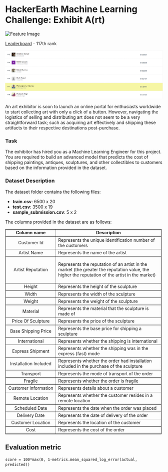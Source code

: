# HackerEarth Machine Learning Challenge: Exhibit A(rt)

![Feature Image](https://media-fastly.hackerearth.com/media/hackathon/hackerearth-machine-learning-challenge-predict-shipping-cost/images/20a63f4666-Art_Cover.png)

[Leaderboard](https://www.hackerearth.com/challenges/competitive/hackerearth-machine-learning-challenge-predict-shipping-cost/leaderboard/predict-the-cost-to-ship-the-sculptures-12-e7728f5d/page/3/) - 117th rank

![Leaderboard Rank](./images/leaderboard.png)

An art exhibitor is soon to launch an online portal for enthusiasts worldwide to start collecting art with only a click of a button. However, navigating the logistics of selling and distributing art does not seem to be a very straightforward task; such as acquiring art effectively and shipping these artifacts to their respective destinations post-purchase.

### Task

The exhibitor has hired you as a Machine Learning Engineer for this project. You are required to build an advanced model that predicts the cost of shipping paintings, antiques, sculptures, and other collectibles to customers based on the information provided in the dataset.

### Dataset Description


<p>The dataset folder contains the following files:</p>

<ul>
	<li><strong>train.csv</strong>:&nbsp;6500 x 20</li>
	<li><strong>test.csv</strong>: 3500 x 19</li>
	<li><strong>sample_submission.csv</strong>: 5 x 2</li>
</ul>

<p>The columns provided in the dataset are as follows:</p>

<table border="1" style="width:500px">
	<tbody>
		<tr>
			<td style="text-align:center; width:149px"><strong>Column name</strong></td>
			<td style="text-align:center; width:335px"><strong>Description</strong></td>
		</tr>
		<tr>
			<td style="text-align:center; width:149px">Customer Id</td>
			<td style="width:335px">Represents the unique identification number of the customers</td>
		</tr>
		<tr>
			<td style="text-align:center; width:149px">Artist Name</td>
			<td style="width:335px">Represents the name of the artist</td>
		</tr>
		<tr>
			<td style="text-align:center; width:149px">Artist Reputation</td>
			<td style="width:335px">
			<p>Represents the reputation of an artist in the market (the greater the reputation value, the higher the reputation of the artist in the market)</p>
			</td>
		</tr>
		<tr>
			<td style="text-align:center; width:149px">Height</td>
			<td style="width:335px">Represents the height of the sculpture</td>
		</tr>
		<tr>
			<td style="text-align:center; width:149px">Width</td>
			<td style="width:335px">Represents the width of the sculpture</td>
		</tr>
		<tr>
			<td style="text-align:center; width:149px">Weight</td>
			<td style="width:335px">Represents the weight of the sculpture</td>
		</tr>
		<tr>
			<td style="text-align:center; width:149px">Material</td>
			<td style="width:335px">Represents the material that the sculpture is made of</td>
		</tr>
		<tr>
			<td style="text-align:center; width:149px">Price Of Sculpture</td>
			<td style="width:335px">Represents the price of the sculpture</td>
		</tr>
		<tr>
			<td style="text-align:center; width:149px">Base Shipping Price</td>
			<td style="width:335px">Represents the base price for shipping a sculpture</td>
		</tr>
		<tr>
			<td style="text-align:center; width:149px">International</td>
			<td style="width:335px">Represents whether the shipping is international</td>
		</tr>
		<tr>
			<td style="text-align:center; width:149px">Express Shipment</td>
			<td style="width:335px">Represents whether the shipping was in the express (fast) mode</td>
		</tr>
		<tr>
			<td style="text-align:center; width:149px">Installation Included</td>
			<td style="width:335px">Represents whether the order had installation included in the purchase of the sculpture</td>
		</tr>
		<tr>
			<td style="text-align:center; width:149px">Transport</td>
			<td style="width:335px">Represents the mode of transport of the order</td>
		</tr>
		<tr>
			<td style="text-align:center; width:149px">Fragile</td>
			<td style="width:335px">Represents whether the order is fragile</td>
		</tr>
		<tr>
			<td style="text-align:center; width:149px">Customer Information</td>
			<td style="width:335px">Represents details about a customer</td>
		</tr>
		<tr>
			<td style="text-align:center; width:149px">Remote Location</td>
			<td style="width:335px">Represents whether the customer resides in a remote location</td>
		</tr>
		<tr>
			<td style="text-align:center; width:149px">Scheduled Date</td>
			<td style="width:335px">Represents the date when the order was placed</td>
		</tr>
		<tr>
			<td style="text-align:center; width:149px">Delivery Date</td>
			<td style="width:335px">Represents the date of delivery of the order</td>
		</tr>
		<tr>
			<td style="text-align:center; width:149px">Customer Location</td>
			<td style="width:335px">Represents the location of the customer</td>
		</tr>
		<tr>
			<td style="text-align:center; width:149px">Cost</td>
			<td style="width:335px">Represents the cost of the order</td>
		</tr>
	</tbody>
</table>

<h2>Evaluation metric</h2>

<pre class="prettyprint"><code>score = 100*max(0, 1-metrics.mean_squared_log_error(actual, predicted))</code></pre>
